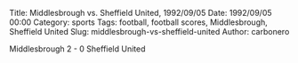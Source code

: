 Title: Middlesbrough vs. Sheffield United, 1992/09/05
Date: 1992/09/05 00:00
Category: sports
Tags: football, football scores, Middlesbrough, Sheffield United
Slug: middlesbrough-vs-sheffield-united
Author: carbonero


Middlesbrough 2 - 0 Sheffield United
